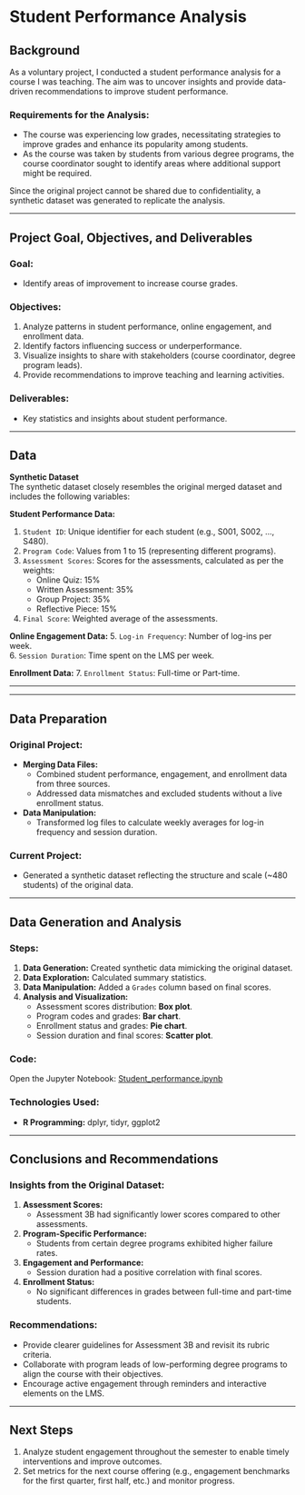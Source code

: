 # Student Performance Analysis

## Background
As a voluntary project, I conducted a student performance analysis for a course I was teaching. The aim was to uncover insights and provide data-driven recommendations to improve student performance.

### Requirements for the Analysis:
- The course was experiencing low grades, necessitating strategies to improve grades and enhance its popularity among students.
- As the course was taken by students from various degree programs, the course coordinator sought to identify areas where additional support might be required.

Since the original project cannot be shared due to confidentiality, a synthetic dataset was generated to replicate the analysis.

---

## Project Goal, Objectives, and Deliverables  

### Goal:
- Identify areas of improvement to increase course grades.

### Objectives:
1. Analyze patterns in student performance, online engagement, and enrollment data.
2. Identify factors influencing success or underperformance.
3. Visualize insights to share with stakeholders (course coordinator, degree program leads).
4. Provide recommendations to improve teaching and learning activities.

### Deliverables:
- Key statistics and insights about student performance.

---

## Data  

**Synthetic Dataset**  
The synthetic dataset closely resembles the original merged dataset and includes the following variables:  

**Student Performance Data:**
1. `Student ID`: Unique identifier for each student (e.g., S001, S002, ..., S480).
2. `Program Code`: Values from 1 to 15 (representing different programs).
3. `Assessment Scores`: Scores for the assessments, calculated as per the weights:  
   - Online Quiz: 15%  
   - Written Assessment: 35%  
   - Group Project: 35%  
   - Reflective Piece: 15%  
4. `Final Score`: Weighted average of the assessments.  

**Online Engagement Data:**
5. `Log-in Frequency`: Number of log-ins per week.  
6. `Session Duration`: Time spent on the LMS per week.  

**Enrollment Data:**
7. `Enrollment Status`: Full-time or Part-time.  

---

---

## Data Preparation  

### Original Project:
- **Merging Data Files:**  
   - Combined student performance, engagement, and enrollment data from three sources.  
   - Addressed data mismatches and excluded students without a live enrollment status.  
- **Data Manipulation:**  
   - Transformed log files to calculate weekly averages for log-in frequency and session duration.  

### Current Project:  
- Generated a synthetic dataset reflecting the structure and scale (~480 students) of the original data.  

---

## Data Generation and Analysis  

### Steps:
1. **Data Generation:** Created synthetic data mimicking the original dataset.  
2. **Data Exploration:** Calculated summary statistics.  
3. **Data Manipulation:** Added a `Grades` column based on final scores.  
4. **Analysis and Visualization:**  
   - Assessment scores distribution: **Box plot**.  
   - Program codes and grades: **Bar chart**.  
   - Enrollment status and grades: **Pie chart**.  
   - Session duration and final scores: **Scatter plot**.  

### Code:
Open the Jupyter Notebook: [Student_performance.ipynb](Student_performance.ipynb)  

### Technologies Used:
- **R Programming:** dplyr, tidyr, ggplot2  

---

## Conclusions and Recommendations  

### Insights from the Original Dataset:
1. **Assessment Scores:**  
   - Assessment 3B had significantly lower scores compared to other assessments.  
2. **Program-Specific Performance:**  
   - Students from certain degree programs exhibited higher failure rates.  
3. **Engagement and Performance:**  
   - Session duration had a positive correlation with final scores.  
4. **Enrollment Status:**  
   - No significant differences in grades between full-time and part-time students.  

### Recommendations:
- Provide clearer guidelines for Assessment 3B and revisit its rubric criteria.  
- Collaborate with program leads of low-performing degree programs to align the course with their objectives.  
- Encourage active engagement through reminders and interactive elements on the LMS.  

---

## Next Steps  

1. Analyze student engagement throughout the semester to enable timely interventions and improve outcomes.  
2. Set metrics for the next course offering (e.g., engagement benchmarks for the first quarter, first half, etc.) and monitor progress.  
